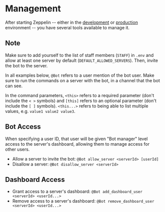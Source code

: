 # Management
After starting Zeppelin -- either in the [development](./DEVELOPMENT.md) or [production](./PRODUCTION.md) environment -- you have several tools available to manage it.

## Note
Make sure to add yourself to the list of staff members (`STAFF`) in `.env` and allow at least one server by default (`DEFAULT_ALLOWED_SERVERS`). Then, invite the bot to the server.

In all examples below, `@Bot` refers to a user mention of the bot user. Make sure to run the commands on a server with the bot, in a channel that the bot can see.

In the command parameters, `<this>` refers to a required parameter (don't include the `< >` symbols) and `[this]` refers to an optional parameter (don't include the `[ ]` symbols). `<this...>` refers to being able to list multiple values, e.g. `value1 value2 value3`.

## Bot Access
When specifying a user ID, that user will be given "Bot manager" level access to the server's dashboard, allowing them to manage access for other users.

- Allow a server to invite the bot: `@Bot allow_server <serverId> [userId]`
- Disallow a server: `@Bot disallow_server <serverId>`

## Dashboard Access
- Grant access to a server's dashboard: `@Bot add_dashboard_user <serverId> <userId...>`
- Remove access to a server's dashboard: `@Bot remove_dashboard_user <serverId> <userId...>`
